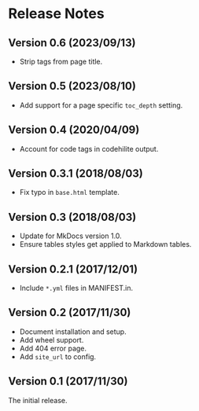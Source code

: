 # Release Notes

## Version 0.6 (2023/09/13)

* Strip tags from page title.

## Version 0.5 (2023/08/10)

* Add support for a page specific `toc_depth` setting.

## Version 0.4 (2020/04/09)

* Account for code tags in codehilite output.

## Version 0.3.1 (2018/08/03)

* Fix typo in `base.html` template.

## Version 0.3 (2018/08/03)

* Update for MkDocs version 1.0.
* Ensure tables styles get applied to Markdown tables.

## Version 0.2.1 (2017/12/01)

* Include `*.yml` files in MANIFEST.in.

## Version 0.2 (2017/11/30)

* Document installation and setup.
* Add wheel support.
* Add 404 error page.
* Add `site_url` to config.

## Version 0.1 (2017/11/30)

The initial release.
